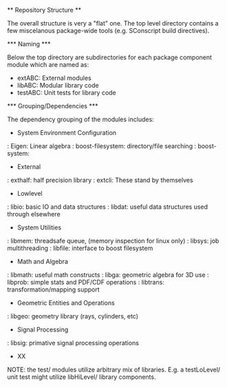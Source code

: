 ** Repository Structure **


The overall structure is very a "flat" one. The top level directory contains a few miscelanous package-wide tools (e.g. SConscript build directives).

*** Naming ***

Below the top directory are subdirectories for each package component module which are named as:

* extABC: External modules
* libABC: Modular library code
* testABC: Unit tests for library code

*** Grouping/Dependencies ***

The dependency grouping of the modules includes:

* System Environment Configuration

: Eigen: Linear algebra
: boost-filesystem: directory/file searching
: boost-system:

* External

: exthalf: half precision library
: extcli: These stand by themselves

* Lowlevel

: libio: basic IO and data structures
: libdat: useful data structures used through elsewhere

* System Utilities

: libmem: threadsafe queue, (memory inspection for linux only)
: libsys: job multithreading
: libfile: interface to boost filesystem

* Math and Algebra

: libmath: useful math constructs
: libga: geometric algebra for 3D use
: libprob: simple stats and PDF/CDF operations
: libtrans: transformation/mapping support

* Geometric Entities and Operations

: libgeo: geometry library (rays, cylinders, etc)

* Signal Processing

: libsig: primative signal processing operations

* XX


NOTE: the test/ modules utilize arbitrary mix of libraries. E.g. a
testLoLevel/ unit test might utilize libHiLevel/ library components.

